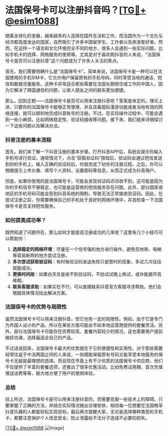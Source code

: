 # 法国保号卡可以注册抖音吗？[[TG💪+ @esim1088](https://t.me/s/esim1088)]

随着全球化的发展，越来越多的人选择在国外生活和工作，而法国作为一个文化与经济都高度发达的国家，自然吸引了许多中国留学生、工作者以及旅游爱好者。然而，在这样一个语言和文化环境完全不同的地方，很多人会遇到一些实际问题，比如手机卡的选择、网络服务的使用等。尤其是对于喜欢刷抖音的人来说，“法国保号卡是否可以注册抖音”这个问题成为了许多人关注的焦点。

首先，我们需要明确什么是“法国保号卡”。简单来说，法国保号卡是一种可以在法国使用的手机SIM卡，它允许用户保留原有的手机号码，同时享受当地的通话、短信和数据流量服务。这种卡非常适合那些需要在法国长期居住或工作的中国人，因为它解决了跨国通信的问题，让家人朋友之间的联系更加便捷。

那么，回到正题——法国保号卡是否可以用来注册抖音呢？答案是肯定的。理论上讲，只要你的法国保号卡能够正常使用，并且具备国际漫游功能或者当地有效的网络连接，就可以顺利地完成抖音账号的注册。不过，在实际操作过程中，可能会遇到一些小麻烦，比如网络稳定性、验证码接收等问题。接下来，我们就来详细探讨一下这些问题以及解决办法。

### 抖音注册的基本流程

首先，我们来了解一下抖音注册的基本步骤。打开抖音APP后，系统会提示你输入手机号进行验证。通常情况下，点击“获取验证码”按钮后，验证码会通过短信发送到你的手机上。输入正确的验证码后，你就完成了初步的注册过程。之后，你可以根据提示上传头像、填写个人资料，设置密码等信息，从而正式成为抖音用户。

但是，如果你使用的是法国保号卡，可能会发现验证码迟迟收不到。这可能是因为你的手机信号不够稳定，也可能是运营商的短信服务存在问题。此外，部分国家或地区的手机号码可能会受到抖音系统的限制，导致无法正常接收验证码。因此，在尝试注册之前，你需要确保自己的手机处于良好的网络环境中，并且检查一下法国保号卡是否支持短信服务。

### 如何提高成功率？

既然知道了问题所在，那么如何才能提高注册成功的几率呢？这里有几个小技巧可以帮助你：

1. **选择稳定的网络环境**：尽量在一个信号强的地方进行操作，避免在地铁、电梯等容易断网的地方尝试注册。
2. **多次尝试获取验证码**：有时候验证码发送失败只是暂时的现象，多试几次往往就能成功。
3. **更换时间段**：如果白天总是收不到验证码，不妨试试晚上再试，或许能避开高峰期。
4. **联系客服求助**：如果实在不行，可以直接联系抖音官方客服寻求帮助。他们会根据具体情况给出解决方案。

### 法国保号卡的优势与局限性

虽然法国保号卡可以用来注册抖音，但它也有一定的局限性。例如，由于它是专门为外国人设计的产品，所以在某些方面可能会不如本地运营商提供的套餐灵活。另外，部分法国保号卡可能存在资费较高、套餐内容较少的情况，这也需要用户提前做好功课，选择最适合自己的产品。

不过话说回来，法国保号卡最大的优势就在于它的便捷性和实用性。对于那些需要经常往返于中法两国之间的人来说，一张既能保留原有号码又能享受本地服务的保号卡无疑是最理想的选择。而且现在市面上有不少优质的法国保号卡供应商，他们不仅提供了丰富的套餐选项，还推出了很多优惠活动，比如免费试用期、首次充值赠送话费等等，极大地方便了用户的使用体验。

### 总结

综上所述，法国保号卡是可以用来注册抖音的，但需要克服一些技术上的障碍。只要掌握了正确的方法，并结合实际情况做出合理安排，相信每一位想要在法国畅享抖音乐趣的人都能轻松实现目标。最后再次提醒大家，无论是选择哪种类型的手机卡，都要注意保护个人信息安全，防止泄露给不法分子造成不必要的损失。

[[TG💪+ @esim1088](https://t.me/s/esim1088) ![Image](https://i.postimg.cc/4NQfJmqS/Snipaste-2025-05-13-00-14-12.png)]